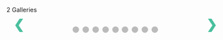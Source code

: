 2 Galleries

<style>

.mySlides {display: none}

.slideshow-container {
  position: relative;
  margin: auto;
}

.prev, .next {
  cursor: pointer;
  position: absolute;
  top: 50%;
  width: auto;
  padding: 16px;
  margin-top: -22px;
  color: #49bf9d;
  font-weight: bold;
  font-size: 30px;
  transition: 0.6s ease;
  border-radius: 0 3px 3px 0;
}
.next {
  right: 0;
  border-radius: 3px 0 0 3px;
}

.prev:hover, .next:hover {
  background-color: rgba(0,0,0,0.8);
}

.text {
  position: absolute;
  bottom: 8px;
  width: 100%;
  text-align: center;
}

.dot {
  cursor: pointer;
  height: 15px;
  width: 15px;
  margin: 0 2px;
  background-color: #bbb;
  border-radius: 50%;
  display: inline-block;
  transition: background-color 0.6s ease;
}

.active, .dot:hover {
  background-color: #717171;
}

.fade {
  -webkit-animation-name: fade;
  -webkit-animation-duration: 1.5s;
  animation-name: fade;
  animation-duration: 1.5s;
}

@-webkit-keyframes fade {
  from {opacity: .4} 
  to {opacity: 1}
}

@keyframes fade {
  from {opacity: .4} 
  to {opacity: 1}
}

@media only screen and (max-width: 300px) {
  .prev, .next,.text {font-size: 11px}
}
</style>

<div class="slideshow-container">

<div class="mySlides fade">
  <iframe src="https://fergustaylor.github.io/Dev/Hackday/voronoi/DEvoronoi.html" width="100%" onload="this.style.height=this.contentDocument.body.scrollHeight +'px';" onresize="this.style.height=this.contentDocument.body.scrollHeight +'px';">
</iframe>
  <div class="text">DEvoronoi</div>
</div>

<div class="mySlides fade">
  <iframe src="https://fergustaylor.github.io/Dev/Hackday/voronoi/EDvoronoi.html" width="100%" onload="this.style.height=this.contentDocument.body.scrollHeight +'px';" onresize="this.style.height=this.contentDocument.body.scrollHeight +'px';">
</iframe>
  <div class="text">EDvoronoi</div>
</div>

<div class="mySlides fade">
  <iframe src="https://fergustaylor.github.io/Dev/Hackday/voronoi/GPledUCCwEDvoronoi.html" width="100%" onload="this.style.height=this.contentDocument.body.scrollHeight +'px';" onresize="this.style.height=this.contentDocument.body.scrollHeight +'px';">
</iframe>
  <div class="text">GPledUCCwEDvoronoi</div>
</div>

<div class="mySlides fade">
  <iframe src="https://fergustaylor.github.io/Dev/Hackday/voronoi/IUCCASvoronoi.html" width="100%" onload="this.style.height=this.contentDocument.body.scrollHeight +'px';" onresize="this.style.height=this.contentDocument.body.scrollHeight +'px';">
</iframe>
  <div class="text">IUCCASvoronoi</div>
</div>

<div class="mySlides fade">
  <iframe src="https://fergustaylor.github.io/Dev/Hackday/voronoi/MIUvoronoi.html" width="100%" onload="this.style.height=this.contentDocument.body.scrollHeight +'px';" onresize="this.style.height=this.contentDocument.body.scrollHeight +'px';">
</iframe>
  <div class="text">MIUvoronoi</div>
</div>

<div class="mySlides fade">
  <iframe src="https://fergustaylor.github.io/Dev/Hackday/voronoi/OOHvoronoi.html" width="100%" onload="this.style.height=this.contentDocument.body.scrollHeight +'px';" onresize="this.style.height=this.contentDocument.body.scrollHeight +'px';">
</iframe>
  <div class="text">OOHvoronoi</div>
</div>

<div class="mySlides fade">
  <iframe src="https://fergustaylor.github.io/Dev/Hackday/voronoi/SpecEDvoronoi.html" width="100%" onload="this.style.height=this.contentDocument.body.scrollHeight +'px';" onresize="this.style.height=this.contentDocument.body.scrollHeight +'px';">
</iframe>
  <div class="text">SpecEDvoronoi</div>
</div>

<div class="mySlides fade">
  <iframe src="https://fergustaylor.github.io/Dev/Hackday/voronoi/UUHvoronoi.html" width="100%" onload="this.style.height=this.contentDocument.body.scrollHeight +'px';" onresize="this.style.height=this.contentDocument.body.scrollHeight +'px';">
</iframe>
  <div class="text">UUHvoronoi</div>
</div>

<div class="mySlides fade">
  <iframe src="https://fergustaylor.github.io/Dev/Hackday/voronoi/WICvoronoi.html" width="100%" onload="this.style.height=this.contentDocument.body.scrollHeight +'px';" onresize="this.style.height=this.contentDocument.body.scrollHeight +'px';">
</iframe>
  <div class="text">WICvoronoi</div>
</div>

<a class="prev" onclick="plusSlides(-1)">&#10094;</a>
<a class="next" onclick="plusSlides(1)">&#10095;</a>

</div>
<br>

<div style="text-align:center">
  <span class="dot" onclick="currentSlide(1)"></span> 
  <span class="dot" onclick="currentSlide(2)"></span> 
  <span class="dot" onclick="currentSlide(3)"></span> 
  <span class="dot" onclick="currentSlide(4)"></span> 
  <span class="dot" onclick="currentSlide(5)"></span> 
  <span class="dot" onclick="currentSlide(6)"></span> 
  <span class="dot" onclick="currentSlide(7)"></span> 
  <span class="dot" onclick="currentSlide(8)"></span> 
  <span class="dot" onclick="currentSlide(9)"></span> 
</div>

<script>
var slideIndex = 1;
showSlides(slideIndex);

function plusSlides(n) {
  showSlides(slideIndex += n);
}

function currentSlide(n) {
  showSlides(slideIndex = n);
}

function showSlides(n) {
  var i;
  var slides = document.getElementsByClassName("mySlides");
  var dots = document.getElementsByClassName("dot");
  if (n > slides.length) {slideIndex = 1}    
  if (n < 1) {slideIndex = slides.length}
  for (i = 0; i < slides.length; i++) {
      slides[i].style.display = "none";  
  }
  for (i = 0; i < dots.length; i++) {
      dots[i].className = dots[i].className.replace(" active", "");
  }
  slides[slideIndex-1].style.display = "block";
  slides[slideIndex-1].childNodes[1].style.height=slides[slideIndex-1].childNodes[1].contentDocument.body.scrollHeight +'px';
  dots[slideIndex-1].className += " active";
}
</script>